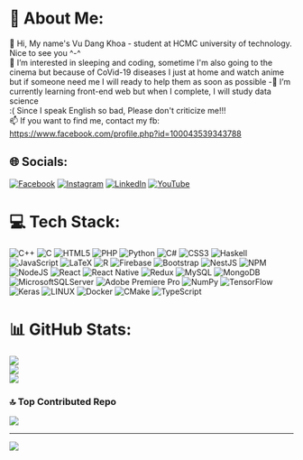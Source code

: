 # 💫 About Me:
👋 Hi, My name's Vu Dang Khoa - student at HCMC university of technology. Nice to see you ^-^<br>👀 I’m interested in sleeping and coding, sometime I'm also going to the cinema but because of CoVid-19 diseases I just at home and watch anime but if someone need me I will ready to help them as soon as possible -🌱 I’m currently learning front-end web but when I complete, I will study data science<br>:( Since I speak English so bad, Please don't criticize me!!!<br>📫 If you want to find me, contact my fb: https://www.facebook.com/profile.php?id=100043539343788


## 🌐 Socials:
[![Facebook](https://img.shields.io/badge/Facebook-%231877F2.svg?logo=Facebook&logoColor=white)](https://facebook.com/khoavukhoa3004) [![Instagram](https://img.shields.io/badge/Instagram-%23E4405F.svg?logo=Instagram&logoColor=white)](https://instagram.com/khoavukhoa3004) [![LinkedIn](https://img.shields.io/badge/LinkedIn-%230077B5.svg?logo=linkedin&logoColor=white)](https://linkedin.com/in/khoavukhoa3004) [![YouTube](https://img.shields.io/badge/YouTube-%23FF0000.svg?logo=YouTube&logoColor=white)](https://youtube.com/channel/UCBNPay2XARVhIqFZFnHgE9A) 

# 💻 Tech Stack:
![C++](https://img.shields.io/badge/c++-%2300599C.svg?style=plastic&logo=c%2B%2B&logoColor=white) ![C](https://img.shields.io/badge/c-%2300599C.svg?style=plastic&logo=c&logoColor=white) ![HTML5](https://img.shields.io/badge/html5-%23E34F26.svg?style=plastic&logo=html5&logoColor=white) ![PHP](https://img.shields.io/badge/php-%23777BB4.svg?style=plastic&logo=php&logoColor=white) ![Python](https://img.shields.io/badge/python-3670A0?style=plastic&logo=python&logoColor=ffdd54) ![C#](https://img.shields.io/badge/c%23-%23239120.svg?style=plastic&logo=c-sharp&logoColor=white) ![CSS3](https://img.shields.io/badge/css3-%231572B6.svg?style=plastic&logo=css3&logoColor=white) ![Haskell](https://img.shields.io/badge/Haskell-5e5086?style=plastic&logo=haskell&logoColor=white) ![JavaScript](https://img.shields.io/badge/javascript-%23323330.svg?style=plastic&logo=javascript&logoColor=%23F7DF1E) ![LaTeX](https://img.shields.io/badge/latex-%23008080.svg?style=plastic&logo=latex&logoColor=white) ![R](https://img.shields.io/badge/r-%23276DC3.svg?style=plastic&logo=r&logoColor=white) ![Firebase](https://img.shields.io/badge/firebase-%23039BE5.svg?style=plastic&logo=firebase) ![Bootstrap](https://img.shields.io/badge/bootstrap-%23563D7C.svg?style=plastic&logo=bootstrap&logoColor=white) ![NestJS](https://img.shields.io/badge/nestjs-%23E0234E.svg?style=plastic&logo=nestjs&logoColor=white) ![NPM](https://img.shields.io/badge/NPM-%23000000.svg?style=plastic&logo=npm&logoColor=white) ![NodeJS](https://img.shields.io/badge/node.js-6DA55F?style=plastic&logo=node.js&logoColor=white) ![React](https://img.shields.io/badge/react-%2320232a.svg?style=plastic&logo=react&logoColor=%2361DAFB) ![React Native](https://img.shields.io/badge/react_native-%2320232a.svg?style=plastic&logo=react&logoColor=%2361DAFB) ![Redux](https://img.shields.io/badge/redux-%23593d88.svg?style=plastic&logo=redux&logoColor=white) ![MySQL](https://img.shields.io/badge/mysql-%2300f.svg?style=plastic&logo=mysql&logoColor=white) ![MongoDB](https://img.shields.io/badge/MongoDB-%234ea94b.svg?style=plastic&logo=mongodb&logoColor=white) ![MicrosoftSQLServer](https://img.shields.io/badge/Microsoft%20SQL%20Sever-CC2927?style=plastic&logo=microsoft%20sql%20server&logoColor=white) ![Adobe Premiere Pro](https://img.shields.io/badge/Adobe%20Premiere%20Pro-9999FF.svg?style=plastic&logo=Adobe%20Premiere%20Pro&logoColor=white) ![NumPy](https://img.shields.io/badge/numpy-%23013243.svg?style=plastic&logo=numpy&logoColor=white) ![TensorFlow](https://img.shields.io/badge/TensorFlow-%23FF6F00.svg?style=plastic&logo=TensorFlow&logoColor=white) ![Keras](https://img.shields.io/badge/Keras-%23D00000.svg?style=plastic&logo=Keras&logoColor=white) ![LINUX](https://img.shields.io/badge/Linux-FCC624?style=plastic&logo=linux&logoColor=black) ![Docker](https://img.shields.io/badge/docker-%230db7ed.svg?style=plastic&logo=docker&logoColor=white) ![CMake](https://img.shields.io/badge/CMake-%23008FBA.svg?style=plastic&logo=cmake&logoColor=white) ![TypeScript](https://img.shields.io/badge/typescript-%23007ACC.svg?style=plastic&logo=typescript&logoColor=white)
# 📊 GitHub Stats:
![](https://github-readme-stats.vercel.app/api?username=khoavukhoa3004&theme=default&hide_border=false&include_all_commits=true&count_private=false)<br/>
![](https://github-readme-streak-stats.herokuapp.com/?user=khoavukhoa3004&theme=default&hide_border=false)<br/>
![](https://github-readme-stats.vercel.app/api/top-langs/?username=khoavukhoa3004&theme=default&hide_border=false&include_all_commits=true&count_private=false&layout=compact)

### 🔝 Top Contributed Repo
![](https://github-contributor-stats.vercel.app/api?username=khoavukhoa3004&limit=5&theme=matrix&combine_all_yearly_contributions=true)

---
[![](https://visitcount.itsvg.in/api?id=khoavukhoa3004&icon=5&color=4)](https://visitcount.itsvg.in)

<!-- Proudly created with GPRM ( https://gprm.itsvg.in ) -->
